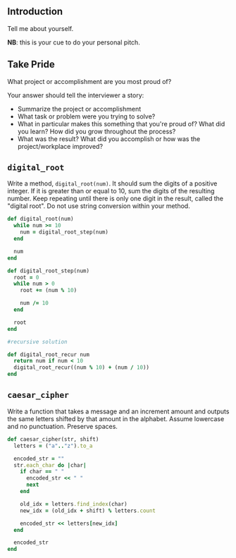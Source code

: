 ## Introduction 

Tell me about yourself.

**NB**: this is your cue to do your personal pitch.

## Take Pride 

What project or accomplishment are you most proud of?

Your answer should tell the interviewer a story:

 - Summarize the project or accomplishment 
 - What task or problem were you trying to solve?
 - What in particular makes this something that you're proud of?  What did you learn?  How did you grow throughout the process?
 - What was the result?  What did you accomplish or how was the project/workplace improved?
 
## `digital_root`

Write a method, `digital_root(num)`. It should sum the digits of a
positive integer. If it is greater than or equal to 10, sum the digits of the
resulting number. Keep repeating until there is only one digit in the
result, called the "digital root". Do not use string conversion within
your method.

```ruby
def digital_root(num)
  while num >= 10
    num = digital_root_step(num)
  end

  num
end

def digital_root_step(num)
  root = 0
  while num > 0
    root += (num % 10)

    num /= 10
  end

  root
end

#recursive solution

def digital_root_recur num
  return num if num < 10
  digital_root_recur((num % 10) + (num / 10))
end

```

## `caesar_cipher`

Write a function that takes a message and an increment amount and
outputs the same letters shifted by that amount in the
alphabet. Assume lowercase and no punctuation. Preserve spaces.

```ruby
def caesar_cipher(str, shift)
  letters = ("a".."z").to_a

  encoded_str = ""
  str.each_char do |char|
    if char == " "
      encoded_str << " "
      next
    end

    old_idx = letters.find_index(char)
    new_idx = (old_idx + shift) % letters.count

    encoded_str << letters[new_idx]
  end

  encoded_str
end
```
